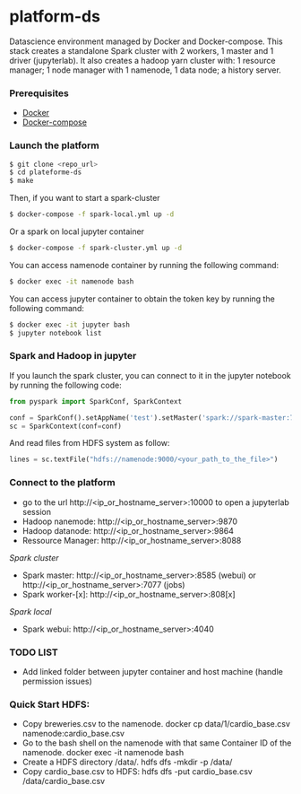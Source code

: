 # platform-ds

Datascience environment managed by Docker and Docker-compose. This stack creates a standalone Spark cluster with 2 workers, 1 master and 1 driver (jupyterlab). It also creates a hadoop yarn cluster with: 1 resource manager; 1 node manager with 1 namenode, 1 data node; a history server.

### Prerequisites

- [Docker](https://www.docker.com)
- [Docker-compose](https://docs.docker.com/compose/)

### Launch the platform

```sh
$ git clone <repo_url>
$ cd plateforme-ds
$ make
```
Then, if you want to start a spark-cluster

```sh
$ docker-compose -f spark-local.yml up -d
```

Or a spark on local jupyter container

```sh
$ docker-compose -f spark-cluster.yml up -d
```

You can access namenode container by running the following command:

```sh
$ docker exec -it namenode bash
```
You can access jupyter container to obtain the token key by running the following command:

```sh
$ docker exec -it jupyter bash
$ jupyter notebook list
```

### Spark and Hadoop in jupyter

If you launch the spark cluster, you can connect to it in the jupyter notebook by running the following code:

```py
from pyspark import SparkConf, SparkContext

conf = SparkConf().setAppName('test').setMaster('spark://spark-master:7077')
sc = SparkContext(conf=conf)
```

And read files from HDFS system as follow:

```py
lines = sc.textFile("hdfs://namenode:9000/<your_path_to_the_file>")
```

### Connect to the platform

- go to the url http://<ip_or_hostname_server>:10000 to open a jupyterlab session
- Hadoop nanemode: http://<ip_or_hostname_server>:9870
- Hadoop datanode: http://<ip_or_hostname_server>:9864
- Ressource Manager: http://<ip_or_hostname_server>:8088

*Spark cluster*
- Spark master: http://<ip_or_hostname_server>:8585 (webui) or http://<ip_or_hostname_server>:7077 (jobs)
- Spark worker-[x]: http://<ip_or_hostname_server>:808[x]

*Spark local*
- Spark webui: http://<ip_or_hostname_server>:4040

### TODO LIST

- Add linked folder between jupyter container and host machine (handle permission issues)

### Quick Start HDFS:
- Copy breweries.csv to the namenode.
  docker cp data/1/cardio_base.csv namenode:cardio_base.csv
- Go to the bash shell on the namenode with that same Container ID of the namenode.
  docker exec -it namenode bash
- Create a HDFS directory /data/.
  hdfs dfs -mkdir -p /data/
- Copy cardio_base.csv to HDFS:
  hdfs dfs -put cardio_base.csv /data/cardio_base.csv
